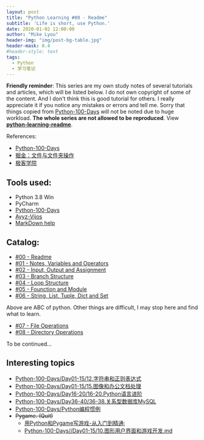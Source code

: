 ```yaml
---
layout: post
title: "Python Learning #00 - Readme"
subtitle: 'Life is short, use Python.'
date: 2020-01-02 12:00:00
author: "Mike Lyou"
header-img: "img/post-bg-table.jpg"
header-mask: 0.4
#header-style: text
tags:
  - Python
  - 学习笔记
---
```



**Friendly reminder**:
This series are my own study notes of several tutorials and articles, which will be listed below. I do not own copyright of some of the content. And I don't think this is good tutorial for others. I really appreciate it if you notice any mistakes or errors and tell me. Sorry that things copied from [Python-100-Days](https://github.com/jackfrued/Python-100-Days) will not be noted due to huge workload. **The whole series are not allowed to be reproduced**. View **[python-learning-readme](https://mikelyou.com/2020/01/02/python-learning-00-readme/)**.

<!-- more -->

References:
- [Python-100-Days](https://github.com/jackfrued/Python-100-Days)
- [掘金：文件与文件夹操作](https://juejin.im/post/5c57afb1f265da2dda6924a1#heading-38)
- [极客学院](http://wiki.jikexueyuan.com/project/explore-python/File-Directory/text_file_io.html)

## Tools used:

- Python 3.8 Win
- PyCharm
- [Python-100-Days](https://github.com/jackfrued/Python-100-Days)
- [Ayyz-Vijos](http://pingce.ayyz.cn:9000/vijos/Index.asp)
- [MarkDown help](https://help.github.com/cn/github/writing-on-github/basic-writing-and-formatting-syntax#ignoring-markdown-formatting)

## Catalog:

- [#00 - Readme](https://mikelyou.com/2020/01/02/python-learning-00-readme/)
- [#01 - Notes, Variables and Operators](https://mikelyou.com/2020/01/02/python-learning-01-notes-variables-operators/)
- [#02 - Input, Output and Assignment](https://mikelyou.com/2020/01/02/python-learning-02-input-output-assignment/)
- [#03 - Branch Structure](https://mikelyou.com/2020/01/02/python-learning-03-branch-structure/)
- [#04 - Loop Structure](https://mikelyou.com/2020/01/02/python-learning-04-loop-structure/)
- [#05 - Founction and Module](https://mikelyou.com/2020/01/02/python-learning-05-function-module/)
- [#06 - String, List, Tuple, Dict and Set](https://mikelyou.com/2020/01/02/python-learning-06-string-list-tuple-dict-set/)

Above are ABC of python. Other things are difficult, I may stop here and find what to learn.
- [#07 - File Operations](https://mikelyou.com/2020/01/03/python-learning-07-file-operations/)
- [#08 - Directory Operations](https://mikelyou.com/2020/01/03/python-learning-08-directory-operations/)

To be continued...


## Interesting topics

  - [Python-100-Days/Day01-15/12.字符串和正则表达式](https://github.com/jackfrued/Python-100-Days/blob/master/Day01-15/12.字符串和正则表达式.md)
  - [Python-100-Days/Day01-15/15.图像和办公文档处理](https://github.com/jackfrued/Python-100-Days/blob/master/Day01-15/15.图像和办公文档处理.md)
  - [Python-100-Days/Day16-20/16-20.Python语言进阶](Python-100-Days/Day16-20/16-20.Python语言进阶.md)
  - [Python-100-Days/Day36-40/36-38.关系型数据库MySQL](https://github.com/jackfrued/Python-100-Days/blob/master/Day36-40/36-38.关系型数据库MySQL.md)
  - [Python-100-Days/Python编程惯例](https://github.com/jackfrued/Python-100-Days/blob/master/Python编程惯例.md)
  - ~~Pygame. (Quit)~~
    - [用Python和Pygame写游戏-从入门到精通](https://eyehere.net/2011/python-pygame-novice-professional-index/);
    - [Python-100-Days//Day01-15/10.图形用户界面和游戏开发.md](https://github.com/jackfrued/Python-100-Days/blob/master/Day01-15/10.图形用户界面和游戏开发.md)
